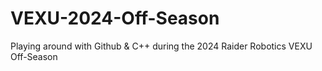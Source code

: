 # VEXU-2024-Off-Season
Playing around with Github & C++ during the 2024 Raider Robotics VEXU Off-Season 
